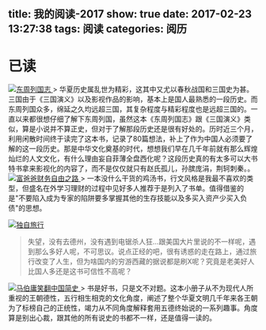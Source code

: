 title: 我的阅读-2017
show: true
date: 2017-02-23 13:27:38
tags: 阅读
categories: 阅历
---
# 已读
<a class="fancybox" rel="group" href="https://www.amazon.cn/gp/product/B00CSLT2TY/ref=as_li_qf_sp_asin_tl?ie=UTF8&camp=536&creative=3200&creativeASIN=B00CSLT2TY&linkCode=as2&tag=dante-23">
    <img src="https://images-cn.ssl-images-amazon.com/images/I/41JNnT17OeL._SX350_BO1,204,203,200_.jpg" alt="东周列国志" />
</a>  
> 华夏历史属乱世为精彩，这其中又尤以春秋战国和三国史为甚。三国由于《三国演义》以及影视作品的影响，基本上是国人最熟悉的一段历史。而东周列国众多，绵延之久均远超三国，其复杂程度与精彩程度也是远超三国的。一直以来都很想仔细了解下东周列国，虽然这本《东周列国志》跟《三国演义》类似，算是小说并不算正史，但对于了解那段历史还是很有好处的。历时近三个月，利用闲散时间终于读完了这本书，记录了80篇想法，补上了作为中国人必须要了解的这一段历史。那是中华文化奠基的时代，想想我们早在几千年前就有那么辉煌灿烂的人文文化，有什么理由妄自菲薄全盘西化呢？这段历史真的有太多可以大书特书拿来影视化的内容了，而不是仅仅就只有赵氏孤儿，孙膑庞涓，荆轲刺秦。。

<a class="fancybox" rel="group" href="https://www.amazon.cn/gp/product/B00H42WTTC/ref=as_li_qf_sp_asin_il_tl?ie=UTF8&camp=536&creative=3200&creativeASIN=B00H42WTTC&linkCode=as2&tag=dante-23">
    <img src="https://images-cn.ssl-images-amazon.com/images/I/51MUGfuqXzL.jpg" alt="富爸爸财务自由之路" />
</a>
> 一本没什么干货的鸡汤书，行文风格是我最不喜欢的类型，但盛名在外学习理财的过程中见好多人推荐于是列入了书单。值得借鉴的是"不要陷入成为专家的陷阱要多掌握其他的生存技能以及多买入资产少买入负债"的思想。

<a class="fancybox" rel="group" href="https://www.amazon.cn/gp/product/B00DOTC8C2/ref=as_li_qf_sp_asin_il_tl?ie=UTF8&camp=536&creative=3200&creativeASIN=B00DOTC8C2&linkCode=as2&tag=dante-23
">
    <img src="https://images-cn.ssl-images-amazon.com/images/I/51b%2B19P-C1L.jpg" alt="独自旅行" />
</a>
> 失望，没有去德州，没有遇到电锯杀人狂...跟美国大片里说的不一样呢，遇到那么多好人呢，不可思议。说点正经的吧，很有诱惑的走在路上，通过旅行改变了人生，但为啥国内的穷游西藏的据说都是刷X呢？究竟是老美好人比国人多还是这书可信性不高呢？

<!--more-->

<a class="fancybox" rel="group" href="https://www.amazon.cn/gp/product/B00RRCUBIK/ref=as_li_qf_sp_asin_il_tl?ie=UTF8&camp=536&creative=3200&creativeASIN=B00RRCUBIK&linkCode=as2&tag=dante-23">
    <img src="https://images-cn.ssl-images-amazon.com/images/I/51DSREx3TaL.jpg" alt="马伯庸笑翻中国简史" />
</a>
> 书是好书，只是文不对题。这本小册子从不为现代人所重视的王朝德性，五行相生相克的文化角度，阐述了整个华夏文明几千年来各王朝为了标榜自己的正统性，竭力从不同角度解释套用五德终始说的一系列趣事。角度算是别出心裁，跟其他的所有说史的书都不一样，还是值得一读的。
